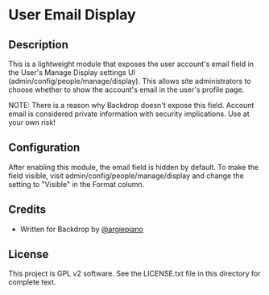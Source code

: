 # User Email Display

## Description

This is a lightweight module that exposes the user account's email field in the User's Manage Display settings UI (admin/config/people/manage/display). This allows site administrators to choose whether to show the account's email in the user's profile page. 

NOTE: There is a reason why Backdrop doesn't expose this field. Account email is considered private information with security implications. Use at your own risk!

## Configuration

After enabling this module, the email field is hidden by default. To make the field visible, visit admin/config/people/manage/display and change the setting to "Visible" in the Format column.

## Credits

 - Written for Backdrop by [@argiepiano](https://github.com/argiepiano)

## License

This project is GPL v2 software. See the LICENSE.txt file in this directory for
complete text.
